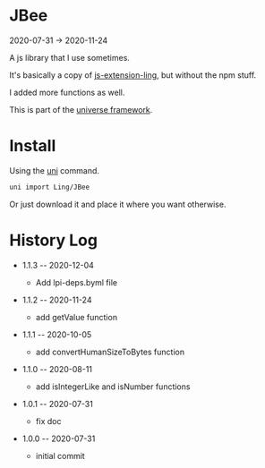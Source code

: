 JBee
===========
2020-07-31 -> 2020-11-24



A js library that I use sometimes.

It's basically a copy of [js-extension-ling](https://www.npmjs.com/package/js-extension-ling),
but without the npm stuff.

I added more functions as well.





This is part of the [universe framework](https://github.com/karayabin/universe-snapshot).


Install
==========
Using the [uni](https://github.com/lingtalfi/universe-naive-importer) command.
```bash
uni import Ling/JBee
```

Or just download it and place it where you want otherwise.








History Log
=============

- 1.1.3 -- 2020-12-04

    - Add lpi-deps.byml file

- 1.1.2 -- 2020-11-24

    - add getValue function
    
- 1.1.1 -- 2020-10-05

    - add convertHumanSizeToBytes function

- 1.1.0 -- 2020-08-11

    - add isIntegerLike and isNumber functions
    
- 1.0.1 -- 2020-07-31

    - fix doc
    
- 1.0.0 -- 2020-07-31

    - initial commit
